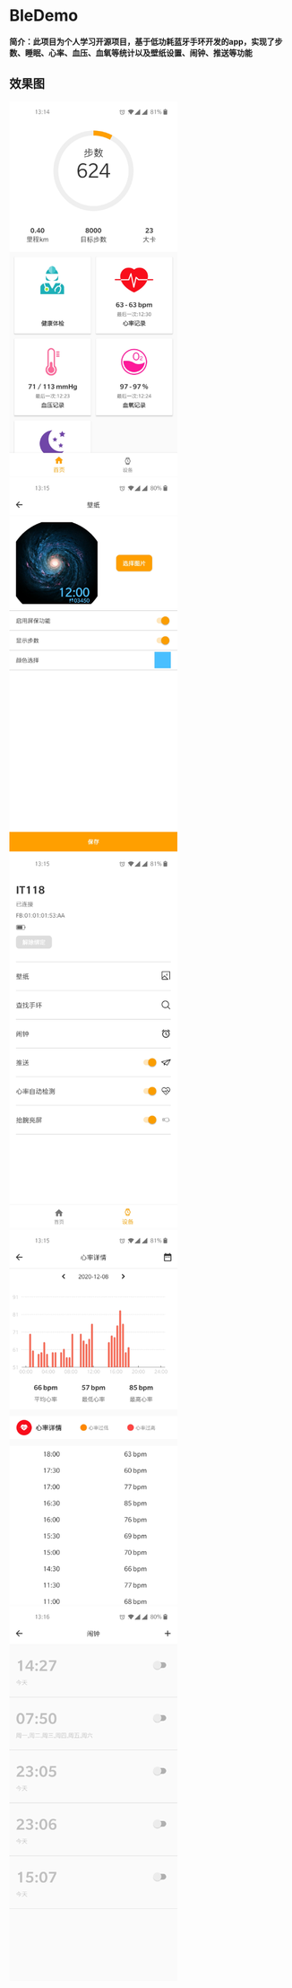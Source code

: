 # BleDemo
**简介：此项目为个人学习开源项目，基于低功耗蓝牙手环开发的app，实现了步数、睡眠、心率、血压、血氧等统计以及壁纸设置、闹钟、推送等功能**

## 效果图



<img src="https://github.com/SmartVive/BleDemo/blob/main/screenShot/116680912166434847.jpg" width="300"> 
<img src="https://github.com/SmartVive/BleDemo/blob/main/screenShot/41865219170645244.jpg" width="300"> 
<img src="https://github.com/SmartVive/BleDemo/blob/main/screenShot/52531429862448297.jpg" width="300">　
<img src="https://github.com/SmartVive/BleDemo/blob/main/screenShot/687126564397815300.jpg" width="300"> 
<img src="https://github.com/SmartVive/BleDemo/blob/main/screenShot/764106823002934861.jpg" width="300">
